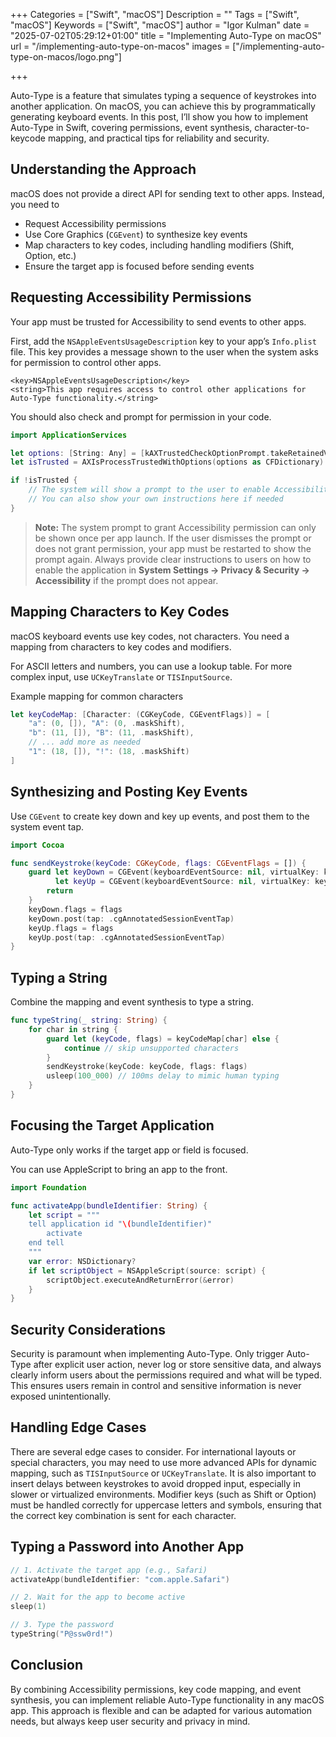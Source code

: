 +++
Categories = ["Swift", "macOS"]
Description = ""
Tags = ["Swift", "macOS"]
Keywords = ["Swift", "macOS"]
author = "Igor Kulman"
date = "2025-07-02T05:29:12+01:00"
title = "Implementing Auto-Type on macOS"
url = "/implementing-auto-type-on-macos"
images = ["/implementing-auto-type-on-macos/logo.png"]

+++

Auto-Type is a feature that simulates typing a sequence of keystrokes into another application. On macOS, you can achieve this by programmatically generating keyboard events. In this post, I’ll show you how to implement Auto-Type in Swift, covering permissions, event synthesis, character-to-keycode mapping, and practical tips for reliability and security.

## Understanding the Approach

macOS does not provide a direct API for sending text to other apps. Instead, you need to

- Request Accessibility permissions
- Use Core Graphics (`CGEvent`) to synthesize key events
- Map characters to key codes, including handling modifiers (Shift, Option, etc.)
- Ensure the target app is focused before sending events

## Requesting Accessibility Permissions

Your app must be trusted for Accessibility to send events to other apps.

First, add the `NSAppleEventsUsageDescription` key to your app’s `Info.plist` file. This key provides a message shown to the user when the system asks for permission to control other apps.

```plist
<key>NSAppleEventsUsageDescription</key>
<string>This app requires access to control other applications for Auto-Type functionality.</string>
```

You should also check and prompt for permission in your code.

```swift
import ApplicationServices

let options: [String: Any] = [kAXTrustedCheckOptionPrompt.takeRetainedValue() as String: true]
let isTrusted = AXIsProcessTrustedWithOptions(options as CFDictionary)

if !isTrusted {
    // The system will show a prompt to the user to enable Accessibility for your app
    // You can also show your own instructions here if needed
}
```

> **Note:** The system prompt to grant Accessibility permission can only be shown once per app launch. If the user dismisses the prompt or does not grant permission, your app must be restarted to show the prompt again. Always provide clear instructions to users on how to enable the application in **System Settings → Privacy & Security → Accessibility** if the prompt does not appear.

## Mapping Characters to Key Codes

macOS keyboard events use key codes, not characters. You need a mapping from characters to key codes and modifiers.

For ASCII letters and numbers, you can use a lookup table. For more complex input, use `UCKeyTranslate` or `TISInputSource`.

Example mapping for common characters

```swift
let keyCodeMap: [Character: (CGKeyCode, CGEventFlags)] = [
    "a": (0, []), "A": (0, .maskShift),
    "b": (11, []), "B": (11, .maskShift),
    // ... add more as needed
    "1": (18, []), "!": (18, .maskShift)
]
```

## Synthesizing and Posting Key Events

Use `CGEvent` to create key down and key up events, and post them to the system event tap.

```swift
import Cocoa

func sendKeystroke(keyCode: CGKeyCode, flags: CGEventFlags = []) {
    guard let keyDown = CGEvent(keyboardEventSource: nil, virtualKey: keyCode, keyDown: true),
          let keyUp = CGEvent(keyboardEventSource: nil, virtualKey: keyCode, keyDown: false) else {
        return
    }
    keyDown.flags = flags
    keyDown.post(tap: .cgAnnotatedSessionEventTap)
    keyUp.flags = flags
    keyUp.post(tap: .cgAnnotatedSessionEventTap)
}
```

## Typing a String

Combine the mapping and event synthesis to type a string.

```swift
func typeString(_ string: String) {
    for char in string {
        guard let (keyCode, flags) = keyCodeMap[char] else {
            continue // skip unsupported characters
        }
        sendKeystroke(keyCode: keyCode, flags: flags)
        usleep(100_000) // 100ms delay to mimic human typing
    }
}
```

## Focusing the Target Application

Auto-Type only works if the target app or field is focused.

You can use AppleScript to bring an app to the front.

```swift
import Foundation

func activateApp(bundleIdentifier: String) {
    let script = """
    tell application id "\(bundleIdentifier)"
        activate
    end tell
    """
    var error: NSDictionary?
    if let scriptObject = NSAppleScript(source: script) {
        scriptObject.executeAndReturnError(&error)
    }
}
```

## Security Considerations

Security is paramount when implementing Auto-Type. Only trigger Auto-Type after explicit user action, never log or store sensitive data, and always clearly inform users about the permissions required and what will be typed. This ensures users remain in control and sensitive information is never exposed unintentionally.

## Handling Edge Cases

There are several edge cases to consider. For international layouts or special characters, you may need to use more advanced APIs for dynamic mapping, such as `TISInputSource` or `UCKeyTranslate`. It is also important to insert delays between keystrokes to avoid dropped input, especially in slower or virtualized environments. Modifier keys (such as Shift or Option) must be handled correctly for uppercase letters and symbols, ensuring that the correct key combination is sent for each character.

## Typing a Password into Another App

```swift
// 1. Activate the target app (e.g., Safari)
activateApp(bundleIdentifier: "com.apple.Safari")

// 2. Wait for the app to become active
sleep(1)

// 3. Type the password
typeString("P@ssw0rd!")
```

## Conclusion

By combining Accessibility permissions, key code mapping, and event synthesis, you can implement reliable Auto-Type functionality in any macOS app. This approach is flexible and can be adapted for various automation needs, but always keep user security and privacy in mind.